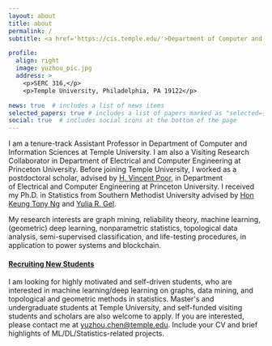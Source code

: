 ```yaml
---
layout: about
title: about
permalink: /
subtitle: <a href='https://cis.temple.edu/'>Department of Computer and Information Sciences</a>. Temple University.

profile:
  align: right
  image: yuzhou_pic.jpg
  address: >
    <p>SERC 316,</p>
    <p>Temple University, Philadelphia, PA 19122</p>

news: true  # includes a list of news items
selected_papers: true # includes a list of papers marked as "selected={true}"
social: true  # includes social icons at the bottom of the page
---
```


I am a tenure-track Assistant Professor in Department of Computer and Information Sciences at Temple University. I am also a Visiting Research Collaborator in Department of Electrical and Computer Engineering at Princeton University. Before joining Temple University, I worked as a postdoctoral scholar, advised by [H. Vincent Poor](https://ece.princeton.edu/people/h-vincent-poor), in Department of Electrical and Computer Engineering at Princeton University. I received my Ph.D. in Statistics from Southern Methodist University advised by [‪Hon Keung Tony Ng](https://s2.smu.edu/ngh/) and [Yulia R. Gel](https://personal.utdallas.edu/~yxg142030/).

My research interests are graph mining, reliability theory, machine learning, (geometric) deep learning, nonparametric statistics, topological data analysis, semi-supervised classification, and life-testing procedures, in application to power systems and blockchain.

#### [Recruiting New Students]()
I am looking for highly motivated and self-driven students, who are interested in machine learning/deep learning on graphs, data mining, and topological and geometric methods in statistics. Master's and undergraduate students at Temple University, and self-funded visiting students and scholars are also welcome to apply. If you are interested, please contact me at <yuzhou.chen@temple.edu>. Include your CV and brief highlights of ML/DL/Statistics-related projects.

